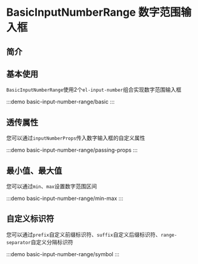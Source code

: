 # BasicInputNumberRange 数字范围输入框

## 简介

## 基本使用

`BasicInputNumberRange`使用2个`el-input-number`组合实现数字范围输入框

:::demo
basic-input-number-range/basic
:::

## 透传属性

您可以通过`inputNumberProps`传入数字输入框的自定义属性

:::demo
basic-input-number-range/passing-props
:::

## 最小值、最大值

您可以通过`min`、`max`设置数字范围区间

:::demo
basic-input-number-range/min-max
:::

## 自定义标识符

您可以通过`prefix`自定义前缀标识符、`suffix`自定义后缀标识符、`range-separator`自定义分隔标识符

:::demo
basic-input-number-range/symbol
:::
